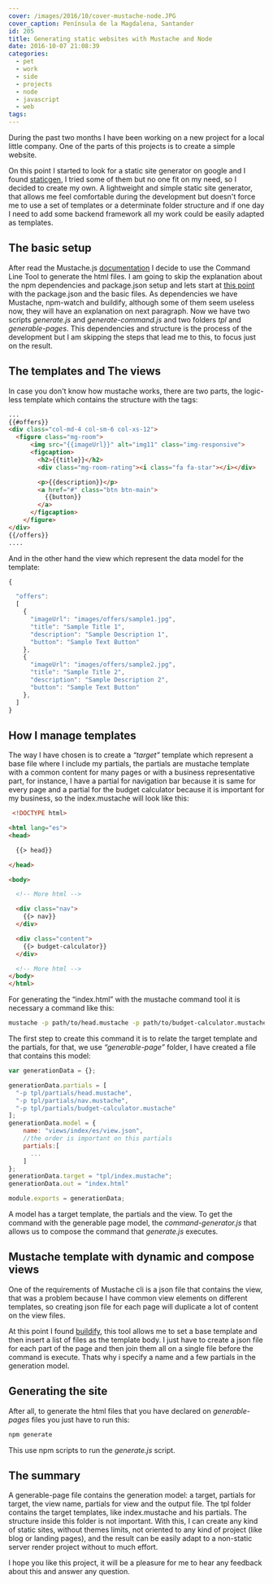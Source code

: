 ```yaml
---
cover: /images/2016/10/cover-mustache-node.JPG
cover_caption: Península de la Magdalena, Santander
id: 205
title: Generating static websites with Mustache and Node
date: 2016-10-07 21:08:39
categories:
  - pet
  - work
  - side
  - projects
  - node
  - javascript
  - web
tags:
---
```


During the past two months I have been working on a new project for a local little company. One of the parts of this projects is to create a simple website.

On this point I started to look for a static site generator on google and I found [staticgen](https://www.staticgen.com/), I tried some of them but no one fit on my need, so I decided to create my own. A lightweight  and simple static site generator, that allows me feel comfortable during the development but doesn't force me to use a set of templates or a determinate folder structure and if one day I need to add some backend framework all my work could be easily adapted as templates.

## The basic setup

After read the Mustache.js [documentation](https://github.com/janl/mustache.js/) I decide to use the Command Line Tool to generate the html files.  I am going to skip the explanation about the npm dependencies and package.json setup and lets start at [this point](https://github.com/jdvr/mustache-static-website/tree/e320fead9d62f77b30aa6dbf1251e5347b7834ee) with the package.json and the basic files. As dependencies we have Mustache, npm-watch and buildify, although some of them seem useless now, they will have an explanation on next paragraph. Now we have two scripts _generate.js_ and _generate-command.js_ and two folders _tpl_ and _generable-pages_.  This dependencies and structure is the process of the  development but I am skipping the steps that lead me to this, to focus just on the result.

## The templates and The views 

In case you don't know how mustache works, there are two parts, the logic-less template which contains the structure with the tags:

```html Mustache Template
...
{{#offers}}
<div class="col-md-4 col-sm-6 col-xs-12">
  <figure class="mg-room">
	  <img src="{{imageUrl}}" alt="img11" class="img-responsive">
	  <figcaption>
	    <h2>{{title}}</h2>
	    <div class="mg-room-rating"><i class="fa fa-star"></i></div>

	    <p>{{description}}</p>
	    <a href="#" class="btn btn-main">
	      {{button}}
	    </a>
	  </figcaption>
	</figure>
</div>
{{/offers}}
....
```

And in the other hand the view which represent the data model for the template:

```javascript Model for offers
{

  "offers":
  [
    {
      "imageUrl": "images/offers/sample1.jpg",
      "title": "Sample Title 1",
      "description": "Sample Description 1",
      "button": "Sample Text Button"
    },
    {
      "imageUrl": "images/offers/sample2.jpg",
      "title": "Sample Title 2",
      "description": "Sample Description 2",
      "button": "Sample Text Button"
    },
  ]
}
```

## How I manage templates

The way I have chosen is to create a _“target”_ template which represent a base file where I include my partials, the partials are mustache template with a common content for many pages or with a business representative part, for instance, I have a partial for navigation bar because it is same for every page and a partial for the budget calculator because it is important for my business, so the index.mustache will look like this:

```html Index page base template
 <!DOCTYPE html>

<html lang="es">
<head>

  {{> head}}

</head>

<body>

  <!-- More html -->

  <div class="nav">
    {{> nav}}
  </div>

  <div class="content">
    {{> budget-calculator}}
  </div>

  <!-- More html -->
</body>
</html>
```

For generating the “index.html” with the mustache command tool it is necessary a command like this:

```sh Mustache CLI command
mustache -p path/to/head.mustache -p path/to/budget-calculator.mustache -p path/to/nav.mustache path/to/a/view.json  path/to/index.mustache > index.html
```

The first step to create this command it is to relate the target template and the partials, for that, we use _“generable-page”_ folder, I have created a file that contains this model:

```javascript index-model.js
var generationData = {};

generationData.partials = [
  "-p tpl/partials/head.mustache",
  "-p tpl/partials/nav.mustache",
  "-p tpl/partials/budget-calculator.mustache"
];
generationData.model = {
    name: "views/index/es/view.json",
    //the order is important on this partials
    partials:[
      ...
    ]
};
generationData.target = "tpl/index.mustache";
generationData.out = "index.html"

module.exports = generationData;
```

A model has  a target template, the partials and the view. To get the command with the generable page model, the _command-generator.js_ that allows us to compose the command that _generate.js_ executes.

## Mustache template with dynamic and compose views

One of the requirements of Mustache cli is a json file that contains the view, that was a problem because I have common view elements on different templates,  so creating json file for each page will duplicate a lot of content on the view files.

At this point I found [buildify](https://github.com/powmedia/buildify), this tool allows me to set a base template and then insert a list of files as the template body. I just have to create a json file for each part of the page and then join them all on a single file before the command is execute. Thats why i specify a name and a few partials in the generation model.

## Generating the site

After all, to generate the html files that you have declared on _generable-pages_ files you just have to run this:

```sh
npm generate
```

This use npm scripts to run the _generate.js_ script.


## The summary

A generable-page file contains the generation model: a target, partials for target, the view name, partials for view and the output file.
The tpl folder contains the target templates, like index.mustache and his partials. The structure inside this folder is not important.
With this, I can create any kind of static sites, without themes limits, not oriented to any kind of project (like blog or landing pages), and the result can be easily adapt to a non-static server render project without to much effort.

I hope you like this project, it will be a pleasure for me to hear any feedback about this and answer any question.